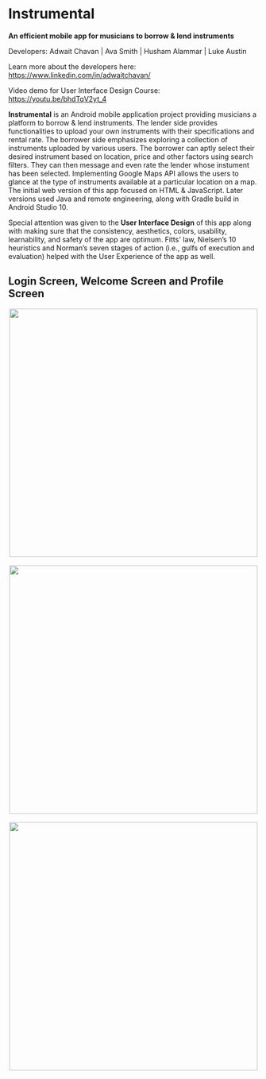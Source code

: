 # Instrumental

**An efficient mobile app for musicians to borrow & lend instruments**

Developers: Adwait Chavan | Ava Smith | Husham Alammar | Luke Austin

            
Learn more about the developers here: https://www.linkedin.com/in/adwaitchavan/

Video demo for User Interface Design Course: https://youtu.be/bhdTqV2yt_4

**Instrumental** is an Android mobile application project providing musicians a platform to borrow & lend instruments. The lender side provides functionalities to upload your own instruments with their specifications and rental rate. The borrower side emphasizes exploring a collection of instruments uploaded by various users. The borrower can aptly select their desired instrument based on location, price and other factors using search filters. They can then message and even rate the lender whose instument has been selected. Implementing Google Maps API allows the users to glance at the type of instruments available at a particular location on a map. The initial web version of this app focused on HTML & JavaScript. Later versions used Java and remote engineering, along with Gradle build in Android Studio 10.

Special attention was given to the **User Interface Design** of this app along with making sure that the consistency, aesthetics, colors, usability, learnability, and safety of the app are optimum. Fitts' law, Nielsen’s 10 heuristics and Norman’s seven stages of action (i.e., gulfs of execution and evaluation) helped with the User Experience of the app as well. 

## Login Screen, Welcome Screen and Profile Screen 
<p align="center"> <img src="https://user-images.githubusercontent.com/57969397/123835995-d4346c00-d8ce-11eb-9436-a49a8eda6db0.png" height="500"> &nbsp; <img src="https://user-images.githubusercontent.com/57969397/123849473-73149480-d8de-11eb-8071-05ae3e7fd1f8.png" height="500"> &nbsp; <img src="https://user-images.githubusercontent.com/57969397/123849557-8aec1880-d8de-11eb-90e7-7de8219faea4.png" height="500"> </p>
